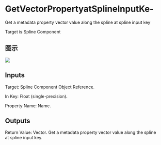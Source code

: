 # GetVectorPropertyatSplineInputKe-

Get a metadata property vector value along the spline at spline input key

Target is Spline Component

## 图示

![]($-20221218-21011748.png)

## Inputs

Target: Spline Component Object Reference.

In Key: Float (single-precision).

Property Name: Name.  

## Outputs

Return Value: Vector. Get a metadata property vector value along the spline at spline input key.

